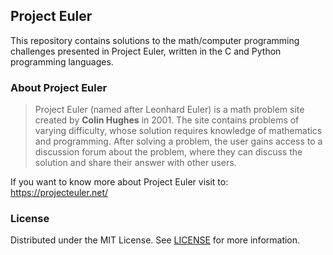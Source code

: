 ## Project Euler

This repository contains solutions to the math/computer programming challenges presented in Project Euler, written in the C and Python programming languages.

### About Project Euler

>Project Euler (named after Leonhard Euler) is a math problem site created by **Colin Hughes** in 2001. The site contains problems of varying difficulty, whose solution requires knowledge of mathematics and programming. After solving a problem, the user gains access to a discussion forum about the problem, where they can discuss the solution and share their answer with other users.

If you want to know more about Project Euler visit to: https://projecteuler.net/

### License

Distributed under the MIT License. See [LICENSE](/LICENSE) for more information.
